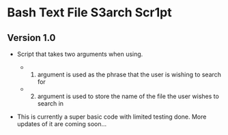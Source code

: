 # Bash Text File S3arch Scr1pt

## Version 1.0
- Script that takes two arguments when using. 
	- 1. argument is used as the phrase that the user is wishing to search for
	- 2. argument is used to store the name of the file the user wishes to search in

- This is currently a super basic code with limited testing done. More updates of it are coming soon...